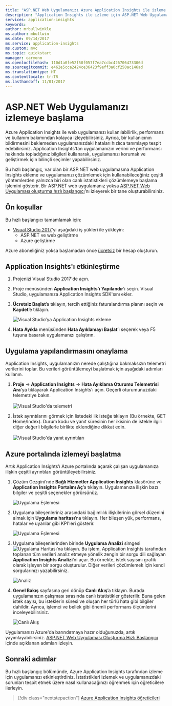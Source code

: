 ```yaml
---
title: "ASP.NET Web Uygulamanızı Azure Application Insights ile izleme | Microsoft Docs"
description: "Application Insights ile izleme için ASP.NET Web Uygulamasını hızlıca ayarlamaya ilişkin yönergeler sağlar"
services: application-insights
keywords: 
author: mrbullwinkle
ms.author: mbullwin
ms.date: 09/14/2017
ms.service: application-insights
ms.custom: mvc
ms.topic: quickstart
manager: carmonm
ms.openlocfilehash: 110d1a0fe52f50f057f7ea7ccbc426706473306d
ms.sourcegitcommit: e462e5cca2424ce36423f9eff3a0cf250ac146ad
ms.translationtype: HT
ms.contentlocale: tr-TR
ms.lasthandoff: 11/01/2017
---
```

# <a name="start-monitoring-your-aspnet-web-application"></a>ASP.NET Web Uygulamanızı izlemeye başlama

Azure Application Insights ile web uygulamanızı kullanılabilirlik, performans ve kullanım bakımından kolayca izleyebilirsiniz.  Ayrıca, bir kullanıcının bildirmesini beklemeden uygulamanızdaki hataları hızlıca tanımlayıp tespit edebilirsiniz.  Application Insights’tan uygulamanızın verimi ve performansı hakkında topladığınız bilgileri kullanarak, uygulamanızı korumak ve geliştirmek için bilinçli seçimler yapabilirsiniz.

Bu hızlı başlangıç, var olan bir ASP.NET web uygulamasına Application Insights ekleme ve uygulamanızı çözümlemek için kullanabileceğiniz çeşitli yöntemlerden yalnızca biri olan canlı istatistikleri çözümlemeye başlama işlemini gösterir. Bir ASP.NET web uygulamanız yoksa [ASP.NET Web Uygulaması oluşturma hızlı başlangıcı](../app-service/app-service-web-get-started-dotnet.md)’nı izleyerek bir tane oluşturabilirsiniz.

## <a name="prerequisites"></a>Ön koşullar
Bu hızlı başlangıcı tamamlamak için:

- [Visual Studio 2017](https://www.visualstudio.com/downloads/)’yi aşağıdaki iş yükleri ile yükleyin:
    - ASP.NET ve web geliştirme
    - Azure geliştirme


Azure aboneliğiniz yoksa başlamadan önce [ücretsiz](https://azure.microsoft.com/free/) bir hesap oluşturun.

## <a name="enable-application-insights"></a>Application Insights'ı etkinleştirme

1. Projenizi Visual Studio 2017'de açın.
2. Proje menüsünden **Application Insights’ı Yapılandır**’ı seçin. Visual Studio, uygulamanıza Application Insights SDK'sını ekler.
3. **Ücretsiz Başlat**’a tıklayın, tercih ettiğiniz faturalandırma planını seçin ve **Kaydet**’e tıklayın.

    ![Visual Studio’ya Application Insights ekleme](./media/quick-monitor-portal/add-application-insights.png)

4. **Hata Ayıkla** menüsünden **Hata Ayıklamayı Başlat**’ı seçerek veya F5 tuşuna basarak uygulamanızı çalıştırın.

## <a name="confirm-app-configuration"></a>Uygulama yapılandırmasını onaylama

Application Insights, uygulamanızın nerede çalıştığına bakmaksızın telemetri verilerini toplar. Bu verileri görüntülemeyi başlatmak için aşağıdaki adımları kullanın.

1. **Proje** -> **Application Insights** -> **Hata Ayıklama Oturumu Telemetrisi Ara**’ya tıklayarak Application Insights’ı açın.  Geçerli oturumunuzdaki telemetriye bakın.<BR><br>![Visual Studio'da telemetri](./media/quick-monitor-portal/telemetry-in-vs.png)

2. İstek ayrıntılarını görmek için listedeki ilk isteğe tıklayın (Bu örnekte, GET Home/Index). Durum kodu ve yanıt süresinin her ikisinin de istekle ilgili diğer değerli bilgilerle birlikte eklendiğine dikkat edin.<br><br>![Visual Studio'da yanıt ayrıntıları](media/quick-monitor-portal/request-details.png)

## <a name="start-monitoring-in-the-azure-portal"></a>Azure portalında izlemeyi başlatma

Artık Application Insights’ı Azure portalında açarak çalışan uygulamanıza ilişkin çeşitli ayrıntıları görüntüleyebilirsiniz.

1. Çözüm Gezgini’nde **Bağlı Hizmetler Application Insights** klasörüne ve **Application Insights Portalını Aç**’a tıklayın.  Uygulamanıza ilişkin bazı bilgiler ve çeşitli seçenekler görürsünüz.

    ![Uygulama Eşlemesi](media/quick-monitor-portal/001.png)

2. Uygulama bileşenleriniz arasındaki bağımlılık ilişkilerinin görsel düzenini almak için **Uygulama haritası**’na tıklayın.  Her bileşen yük, performans, hatalar ve uyarılar gibi KPI'leri gösterir.

    ![Uygulama Eşlemesi](media/quick-monitor-portal/application-map.png)

3. Uygulama bileşenlerinden birinde **Uygulama Analizi** simgesi ![Uygulama Haritası](media/quick-monitor-portal/app-analytics-icon.png)’na tıklayın.  Bu işlem, Application Insights tarafından toplanan tüm verileri analiz etmeye yönelik zengin bir sorgu dili sağlayan **Application Insights Analizi**’ni açar.  Bu örnekte, istek sayısını grafik olarak işleyen bir sorgu oluşturulur.  Diğer verileri çözümlemek için kendi sorgularınızı yazabilirsiniz.

    ![Analiz](media/quick-monitor-portal/analytics.png)

4. **Genel Bakış** sayfasına geri dönüp **Canlı Akış**’a tıklayın.  Burada uygulamanızın çalışması sırasında canlı istatistikler gösterilir.  Buna gelen istek sayısı, bu isteklerin süresi ve oluşan her türlü hata gibi bilgiler dahildir.  Ayrıca, işlemci ve bellek gibi önemli performans ölçümlerini inceleyebilirsiniz.

    ![Canlı Akış](media/quick-monitor-portal/live-stream.png)

Uygulamanızı Azure'da barındırmaya hazır olduğunuzda, artık yayımlayabilirsiniz. [ASP.NET Web Uygulaması Oluşturma Hızlı Başlangıcı](../app-service/app-service-web-get-started-dotnet.md#update-the-app-and-redeploy) içinde açıklanan adımları izleyin.

## <a name="next-steps"></a>Sonraki adımlar
Bu hızlı başlangıç bölümünde, Azure Application Insights tarafından izleme için uygulamanızı etkinleştirdiniz.  İstatistikleri izlemek ve uygulamanızdaki sorunları tespit etmek üzere nasıl kullanacağınızı öğrenmek için öğreticilere ilerleyin.

> [!div class="nextstepaction"]
> [Azure Application Insights öğreticileri](app-insights-tutorial-runtime-exceptions.md)
